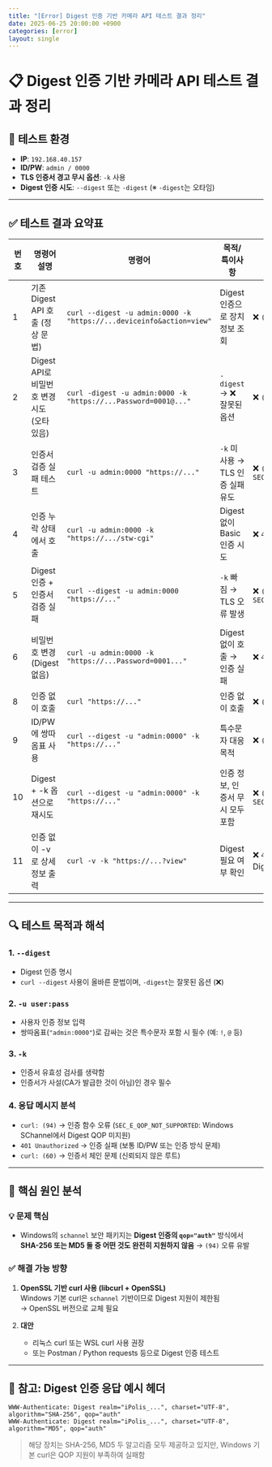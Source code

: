 ```yaml
---
title: "[Error] Digest 인증 기반 카메라 API 테스트 결과 정리"
date: 2025-06-25 20:00:00 +0900
categories: [error]
layout: single
---
```


# 📋 Digest 인증 기반 카메라 API 테스트 결과 정리

## 🔧 테스트 환경
- **IP**: `192.168.40.157`
- **ID/PW**: `admin / 0000`
- **TLS 인증서 경고 무시 옵션**: `-k` 사용
- **Digest 인증 시도**: `--digest` 또는 `-digest` (※ `-digest`는 오타임)

---

## ✅ 테스트 결과 요약표

| 번호 | 명령어 설명 | 명령어 | 목적/특이사항 | 응답 요약 |
|------|-------------|--------|---------------|------------|
| 1 | 기존 Digest API 호출 (정상 문법) | `curl --digest -u admin:0000 -k "https://...deviceinfo&action=view"` | Digest 인증으로 장치 정보 조회 | ❌ `(94) 인증 함수 오류` |
| 2 | Digest API로 비밀번호 변경 시도 (오타 있음) | `curl -digest -u admin:0000 -k "https://...Password=0001@..."` | `-digest` → ❌ 잘못된 옵션 | ❌ `(94) 인증 함수 오류` |
| 3 | 인증서 검증 실패 테스트 | `curl -u admin:0000 "https://..."` | `-k` 미사용 → TLS 인증 실패 유도 | ❌ `(60) SEC_E_UNTRUSTED_ROOT` |
| 4 | 인증 누락 상태에서 호출 | `curl -u admin:0000 -k "https://.../stw-cgi"` | Digest 없이 Basic 인증 시도 | ❌ `401 Unauthorized` |
| 5 | Digest 인증 + 인증서 검증 실패 | `curl --digest -u admin:0000 "https://..."` | `-k` 빠짐 → TLS 오류 발생 | ❌ `(60) SEC_E_UNTRUSTED_ROOT` |
| 6 | 비밀번호 변경 (Digest 없음) | `curl -u admin:0000 -k "https://...Password=0001..."` | Digest 없이 호출 → 인증 실패 | ❌ `401 Unauthorized` |
| 8 | 인증 없이 호출 | `curl "https://..."` | 인증 없이 호출 | ❌ `(60) 인증서 검증 실패` |
| 9 | ID/PW에 쌍따옴표 사용 | `curl --digest -u "admin:0000" -k "https://..."` | 특수문자 대응 목적 | ❌ `(94) 인증 함수 오류` |
| 10 | Digest + -k 옵션으로 재시도 | `curl --digest -u "admin:0000" -k "https://..."` | 인증 정보, 인증서 무시 모두 포함 | ❌ `(94) SEC_E_QOP_NOT_SUPPORTED` |
| 11 | 인증 없이 -v 로 상세 정보 출력 | `curl -v -k "https://...?view"` | Digest 필요 여부 확인 | ❌ `401 Unauthorized` + Digest 정보 포함됨 |

---

## 🔍 테스트 목적과 해석

### 1. `--digest`
- Digest 인증 명시
- `curl --digest` 사용이 올바른 문법이며, `-digest`는 잘못된 옵션 (❌)

### 2. `-u user:pass`
- 사용자 인증 정보 입력
- 쌍따옴표(`"admin:0000"`)로 감싸는 것은 특수문자 포함 시 필수 (예: `!`, `@` 등)

### 3. `-k`
- 인증서 유효성 검사를 생략함
- 인증서가 사설(CA가 발급한 것이 아님)인 경우 필수

### 4. 응답 메시지 분석
- `curl: (94)` → 인증 함수 오류 (`SEC_E_QOP_NOT_SUPPORTED`: Windows SChannel에서 Digest QOP 미지원)
- `401 Unauthorized` → 인증 실패 (보통 ID/PW 또는 인증 방식 문제)
- `curl: (60)` → 인증서 체인 문제 (신뢰되지 않은 루트)

---

## 🧪 핵심 원인 분석

### 💡 문제 핵심
- Windows의 `schannel` 보안 패키지는 **Digest 인증의 `qop="auth"`** 방식에서 **SHA-256 또는 MD5 둘 중 어떤 것도 완전히 지원하지 않음** → `(94)` 오류 유발

### ✅ 해결 가능 방향
1. **OpenSSL 기반 curl 사용 (libcurl + OpenSSL)**  
   Windows 기본 curl은 `schannel` 기반이므로 Digest 지원이 제한됨  
   → OpenSSL 버전으로 교체 필요

2. **대안**
   - 리눅스 curl 또는 WSL curl 사용 권장
   - 또는 Postman / Python requests 등으로 Digest 인증 테스트

---

## 📘 참고: Digest 인증 응답 예시 헤더
```http
WWW-Authenticate: Digest realm="iPolis_...", charset="UTF-8", algorithm="SHA-256", qop="auth"
WWW-Authenticate: Digest realm="iPolis_...", charset="UTF-8", algorithm="MD5", qop="auth"
```
> 해당 장치는 SHA-256, MD5 두 알고리즘 모두 제공하고 있지만, Windows 기본 curl은 QOP 지원이 부족하여 실패함
